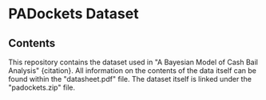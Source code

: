 # PADockets Dataset

## Contents

This repository contains the dataset used in "A Bayesian Model of Cash Bail Analysis" {citation}. All information on the contents of the data itself can be found within the "datasheet.pdf" file. The dataset itself is linked under the "padockets.zip" file.
